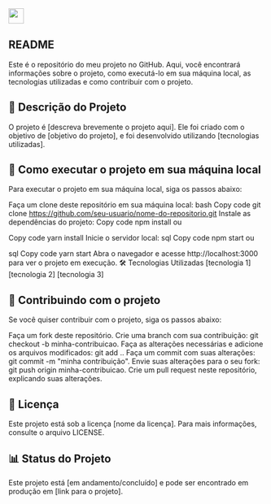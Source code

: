 <img src="https://raw.githubusercontent.com/MartinHeinz/MartinHeinz/master/wave.gif" width="30px">

## README
Este é o repositório do meu projeto no GitHub. Aqui, você encontrará informações sobre o projeto, como executá-lo em sua máquina local, as tecnologias utilizadas e como contribuir com o projeto.

## 📝 Descrição do Projeto
O projeto é [descreva brevemente o projeto aqui]. Ele foi criado com o objetivo de [objetivo do projeto], e foi desenvolvido utilizando [tecnologias utilizadas].

## 🚀 Como executar o projeto em sua máquina local
Para executar o projeto em sua máquina local, siga os passos abaixo:

Faça um clone deste repositório em sua máquina local:
bash
Copy code
git clone https://github.com/seu-usuario/nome-do-repositorio.git
Instale as dependências do projeto:
Copy code
npm install
ou

Copy code
yarn install
Inicie o servidor local:
sql
Copy code
npm start
ou

sql
Copy code
yarn start
Abra o navegador e acesse http://localhost:3000 para ver o projeto em execução.
🛠️ Tecnologias Utilizadas
[tecnologia 1]
[tecnologia 2]
[tecnologia 3]

## 🤝 Contribuindo com o projeto
Se você quiser contribuir com o projeto, siga os passos abaixo:

Faça um fork deste repositório.
Crie uma branch com sua contribuição: git checkout -b minha-contribuicao.
Faça as alterações necessárias e adicione os arquivos modificados: git add ..
Faça um commit com suas alterações: git commit -m "minha contribuição".
Envie suas alterações para o seu fork: git push origin minha-contribuicao.
Crie um pull request neste repositório, explicando suas alterações.

## 📝 Licença
Este projeto está sob a licença [nome da licença]. Para mais informações, consulte o arquivo LICENSE.

## 📊 Status do Projeto
Este projeto está [em andamento/concluído] e pode ser encontrado em produção em [link para o projeto].
